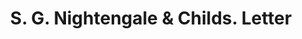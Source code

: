 ---
doi: 10.7916/D8S76T9T
date_other: '1891'
date_other_textual: '1891'
form: correspondence
genre:
- Letters (correspondence)
name:
- S. G. Nightengale & Childs
object_in_context_url: https://biggert.cul.columbia.edu/items/view/ave_biggert_00449
subject_hierarchical_geographic:
- Boston, Massachusetts, United States
subject_name:
- S. G. Nightengale & Childs
title: S. G. Nightengale & Childs. Letter
sort_title: S. G. Nightengale & Childs. Letter
call_number: ave_biggert_00449
coordinates:
- 42.35805555555556,-71.06361111111111
pid: ave_biggert_00449
identifiers: ave_biggert_00449
thumbnail: https://derivativo-1.library.columbia.edu/iiif/2/ldpd:344131/full/!256,256/0/native.jpg
permalink: /biggert/ave_biggert_00449/
layout: iiif-image-page
---